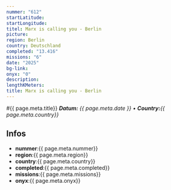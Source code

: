 ```yaml
---
nummer: "612"
startLatitude: 
startLongitude: 
titel: Marx is calling you - Berlin
picture: 
region: Berlin
country: Deutschland
completed: "13.416"
missions: "6"
date: "2025"
bg-link: 
onyx: "0"
description: 
lengthKMeters: 
title: Marx is calling you - Berlin
---
```


#{{ page.meta.title}}
_**Datum:** {{ page.meta.date }} • **Country:**{{ page.meta.country}}_

## Infos
- **nummer**:{{ page.meta.nummer}}
- **region**:{{ page.meta.region}}
- **country**:{{ page.meta.country}}
- **completed**:{{ page.meta.completed}}
- **missions**:{{ page.meta.missions}}
- **onyx**:{{ page.meta.onyx}}

